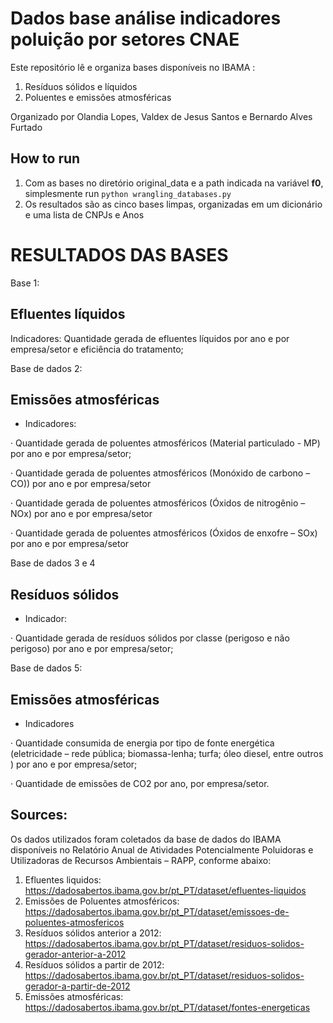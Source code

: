 # Dados base análise indicadores poluição por setores CNAE

Este repositório lê e organiza bases disponíveis no IBAMA :
1. Resíduos sólidos e líquidos
2. Poluentes e emissões atmosféricas

Organizado por Olandia Lopes, Valdex de Jesus Santos e Bernardo Alves Furtado

## How to run

1. Com as bases no diretório original_data e a path indicada na variável **f0**, simplesmente run `python wrangling_databases.py`
2. Os resultados são as cinco bases limpas, organizadas em um dicionário e uma lista de CNPJs e Anos

# RESULTADOS DAS BASES

Base 1: 
## Efluentes líquidos

Indicadores: Quantidade gerada de efluentes líquidos por ano e por empresa/setor e eficiência do tratamento;

Base de dados 2: 
## Emissões atmosféricas

- Indicadores:

·         Quantidade gerada de poluentes atmosféricos (Material particulado - MP) por ano e por empresa/setor;

·         Quantidade gerada de poluentes atmosféricos (Monóxido de carbono – CO)) por ano e por empresa/setor

·         Quantidade gerada de poluentes atmosféricos (Óxidos de nitrogênio – NOx) por ano e por empresa/setor

·         Quantidade gerada de poluentes atmosféricos (Óxidos de enxofre – SOx) por ano e por empresa/setor


Base de dados 3 e 4
## Resíduos sólidos 

- Indicador:

·         Quantidade gerada de resíduos sólidos por classe (perigoso e não perigoso) por ano e por empresa/setor;


Base de dados 5: 
## Emissões atmosféricas 

- Indicadores

·         Quantidade consumida de energia por tipo de fonte energética (eletricidade – rede pública; biomassa-lenha; turfa; óleo diesel, entre outros ) por ano e por empresa/setor;

·         Quantidade de emissões de CO2 por ano, por empresa/setor.

## Sources:
Os dados utilizados foram coletados da base de dados do IBAMA disponíveis no Relatório Anual de Atividades Potencialmente Poluidoras e Utilizadoras de Recursos Ambientais – RAPP, conforme abaixo:

1. Efluentes liquidos: https://dadosabertos.ibama.gov.br/pt_PT/dataset/efluentes-liquidos
2. Emissões de Poluentes atmosféricos: https://dadosabertos.ibama.gov.br/pt_PT/dataset/emissoes-de-poluentes-atmosfericos
3. Resíduos sólidos anterior a 2012: https://dadosabertos.ibama.gov.br/pt_PT/dataset/residuos-solidos-gerador-anterior-a-2012
4. Resíduos sólidos a partir de 2012: https://dadosabertos.ibama.gov.br/pt_PT/dataset/residuos-solidos-gerador-a-partir-de-2012
5. Emissões atmosféricas: https://dadosabertos.ibama.gov.br/pt_PT/dataset/fontes-energeticas


